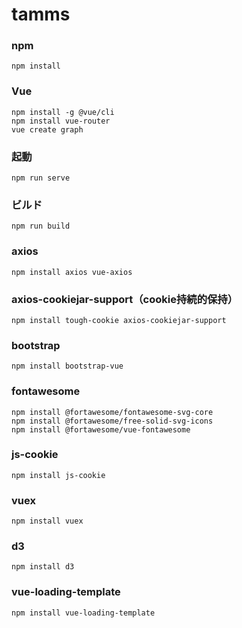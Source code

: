 # tamms

### npm
```
npm install
```

### Vue
```
npm install -g @vue/cli
npm install vue-router
vue create graph
```

### 起動
```
npm run serve
```

### ビルド
```
npm run build
```

### axios
```
npm install axios vue-axios
```

### axios-cookiejar-support（cookie持続的保持）
```
npm install tough-cookie axios-cookiejar-support
```

### bootstrap
```
npm install bootstrap-vue
```

### fontawesome
```
npm install @fortawesome/fontawesome-svg-core
npm install @fortawesome/free-solid-svg-icons
npm install @fortawesome/vue-fontawesome
```

### js-cookie
```
npm install js-cookie
```

### vuex
```
npm install vuex
```

### d3
```
npm install d3
```

### vue-loading-template
```
npm install vue-loading-template
```

